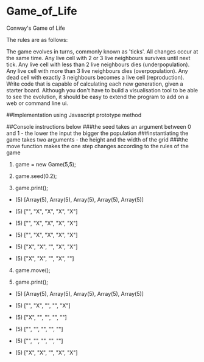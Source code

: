 # Game_of_Life
Conway's Game of Life

The rules are as follows:

The game evolves in turns, commonly known as 'ticks'.
All changes occur at the same time.
Any live cell with 2 or 3 live neighbours survives until next tick.
Any live cell with less than 2 live neighbours dies (underpopulation).
Any live cell with more than 3 live neighbours dies (overpopulation).
Any dead cell with exactly 3 neighbours becomes a live cell (reproduction).
Write code that is capable of calculating each new generation, given a starter board. Although you don't have to build a visualisation tool to be able to see the evolution, it should be easy to extend the program to add on a web or command line ui.

##Implementation using Javascript prototype method

##Console instructions below
###the seed takes an argument between 0 and 1 - the lower the input the bigger the population
###instantiating the game takes two arguments - the height and the width of the grid
###the move function makes the one step changes according to the rules of the game

1. game = new Game(5,5);

2. game.seed(0.2);

3. game.print();

*  (5) [Array(5), Array(5), Array(5), Array(5), Array(5)]

*  (5) ["", "X", "X", "X", "X"]

*  (5) ["", "X", "X", "X", "X"]

*  (5) ["", "X", "X", "X", "X"]

*  (5) ["X", "X", "", "X", "X"]

*  (5) ["X", "X", "", "X", ""]

4. game.move();

5. game.print();

*  (5) [Array(5), Array(5), Array(5), Array(5), Array(5)]

*  (5) ["", "X", "", "", "X"]

*  (5) ["X", "", "", "", ""]

*  (5) ["", "", "", "", ""]

*  (5) ["", "", "", "", ""]

*  (5) ["X", "X", "", "X", "X"]
